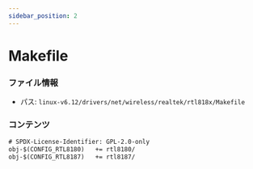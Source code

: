 ```yaml
---
sidebar_position: 2
---
```

# Makefile

### ファイル情報

- パス: `linux-v6.12/drivers/net/wireless/realtek/rtl818x/Makefile`

### コンテンツ

```txt
# SPDX-License-Identifier: GPL-2.0-only
obj-$(CONFIG_RTL8180)	+= rtl8180/
obj-$(CONFIG_RTL8187)	+= rtl8187/

```
